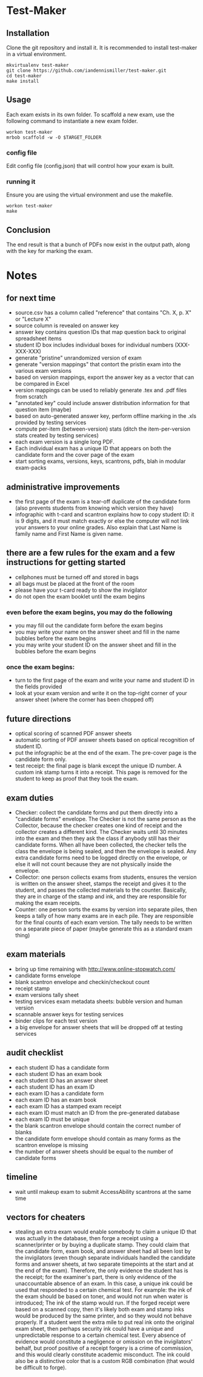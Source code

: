 # Test-Maker

## Installation

Clone the git repository and install it.  It is recommended to install test-maker in a virtual environment.

    mkvirtualenv test-maker
    git clone https://github.com/iandennismiller/test-maker.git
    cd test-maker
    make install

## Usage

Each exam exists in its own folder.  To scaffold a new exam, use the following command to instantiate a new exam folder.

    workon test-maker
    mrbob scaffold -w -O $TARGET_FOLDER

### config file

Edit config file (config.json) that will control how your exam is built.

### running it

Ensure you are using the virtual environment and use the makefile.

    workon test-maker
    make

## Conclusion

The end result is that a bunch of PDFs now exist in the output path, along with the key for marking the exam.

# Notes

## for next time

- source.csv has a column called "reference" that contains "Ch. X, p. X" or "Lecture X"
- source column is revealed on answer key
- answer key contains question IDs that map question back to original spreadsheet items
- student ID box includes individual boxes for individual numbers (XXX-XXX-XXX)
- generate "pristine" unrandomized version of exam
- generate "version mappings" that contort the pristin exam into the various exam versions
- based on version mappings, export the answer key as a vector that can be compared in Excel
- version mappings can be used to reliably generate .tex and .pdf files from scratch
- "annotated key" could include answer distribution information for that question item (maybe)
- based on auto-generated answer key, perform offline marking in the .xls provided by testing services
- compute per-item (between-version) stats (ditch the item-per-version stats created by testing services)
- each exam version is a single long PDF.
- Each individual exam has a unique ID that appears on both the candidate form and the cover page of the exam
- start sorting exams, versions, keys, scantrons, pdfs, blah in modular exam-packs

## administrative improvements

- the first page of the exam is a tear-off duplicate of the candidate form (also prevents students from knowing which version they have)
- infographic with t-card and scantron explains how to copy student ID: it is 9 digits, and it must match exactly or else the computer will not link your answers to your online grades.  Also explain that Last Name is family name and First Name is given name.

## there are a few rules for the exam and a few instructions for getting started

- cellphones must be turned off and stored in bags
- all bags must be placed at the front of the room
- please have your t-card ready to show the invigilator
- do not open the exam booklet until the exam begins

### even before the exam begins, you may do the following

- you may fill out the candidate form before the exam begins
- you may write your name on the answer sheet and fill in the name bubbles before the exam begins
- you may write your student ID on the answer sheet and fill in the bubbles before the exam begins

### once the exam begins:

- turn to the first page of the exam and write your name and student ID in the fields provided
- look at your exam version and write it on the top-right corner of your answer sheet (where the corner has been chopped off)

## future directions

- optical scoring of scanned PDF answer sheets
- automatic sorting of PDF answer sheets based on optical recognition of student ID.
- put the infographic be at the end of the exam.  The pre-cover page is the candidate form only.
- test receipt: the final page is blank except the unique ID number.  A custom ink stamp turns it into a receipt.  This page is removed for the student to keep as proof that they took the exam.

## exam duties

- Checker: collect the candidate forms and put them directly into a "candidate forms" envelope.  The Checker is not the same person as the Collector, because the checker creates one kind of receipt and the collector creates a different kind. The Checker waits until 30 minutes into the exam and then they ask the class if anybody still has their candidate forms. When all have been collected, the checker tells the class the envelope is being sealed, and then the envelope is sealed. Any extra candidate forms need to be logged directly on the envelope, or else it will not count because they are not physically inside the envelope.
- Collector: one person collects exams from students, ensures the version is written on the answer sheet, stamps the receipt and gives it to the student, and passes the collected materials to the counter.  Basically, they are in charge of the stamp and ink, and they are responsible for making the exam receipts.
- Counter: one person sorts the exams by version into separate piles, then keeps a tally of how many exams are in each pile.  They are responsible for the final counts of each exam version.  The tally needs to be written on a separate piece of paper (maybe generate this as a standard exam thing)

## exam materials

- bring up time remaining with http://www.online-stopwatch.com/
- candidate forms envelope
- blank scantron envelope and checkin/checkout count
- receipt stamp
- exam versions tally sheet
- testing services exam metadata sheets: bubble version and human version
- scannable answer keys for testing services
- binder clips for each test version
- a big envelope for answer sheets that will be dropped off at testing services

## audit checklist

- each student ID has a candidate form
- each student ID has an exam book
- each student ID has an answer sheet
- each student ID has an exam ID
- each exam ID has a candidate form
- each exam ID has an exam book
- each exam ID has a stamped exam receipt
- each exam ID must match an ID from the pre-generated database
- each exam ID must be unique
- the blank scantron envelope should contain the correct number of blanks
- the candidate form envelope should contain as many forms as the scantron envelope is missing
- the number of answer sheets should be equal to the number of candidate forms

## timeline

- wait until makeup exam to submit AccessAbility scantrons at the same time

## vectors for cheaters

- stealing an extra exam would enable somebody to claim a unique ID that was actually in the database, then forge a receipt using a scanner/printer or by buying a duplicate stamp.  They could claim that the candidate form, exam book, and answer sheet had all been lost by the invigilators (even though separate individuals handled the candidate forms and answer sheets, at two separate timepoints at the start and at the end of the exam).  Therefore, the only evidence the student has is the receipt; for the examiner's part, there is only evidence of the unaccountable absence of an exam.  In this case, a unique ink could be used that responded to a certain chemical test.  For example: the ink of the exam should be based on toner, and would not run when water is introduced; The ink of the stamp would run.  If the forged receipt were based on a scanned copy, then it's likely both exam and stamp inks would be produced by the same printer, and so they would not behave properly.  If a student went the extra mile to put real ink onto the original exam sheet, then perhaps security ink could have a unique and unpredictable response to a certain chemical test.  Every absence of evidence would constitute a negligence or omission on the invigilators' behalf, but proof positive of a receipt forgery is a crime of commission, and this would clearly constitute academic misconduct.  The ink could also be a distinctive color that is a custom RGB combination (that would be difficult to forge).
